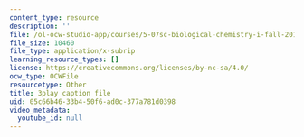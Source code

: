 ```yaml
---
content_type: resource
description: ''
file: /ol-ocw-studio-app/courses/5-07sc-biological-chemistry-i-fall-2013/05c66b4633b450f6ad0c377a781d0398_6MaMdzo416w.vtt
file_size: 10460
file_type: application/x-subrip
learning_resource_types: []
license: https://creativecommons.org/licenses/by-nc-sa/4.0/
ocw_type: OCWFile
resourcetype: Other
title: 3play caption file
uid: 05c66b46-33b4-50f6-ad0c-377a781d0398
video_metadata:
  youtube_id: null
---
```

